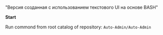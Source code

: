 "Версия созданная с использованием текстового UI на основе BASH" 

**Start**

Run commond from root catalog of repository:
```Auto-Admin/Auto-Admin```
